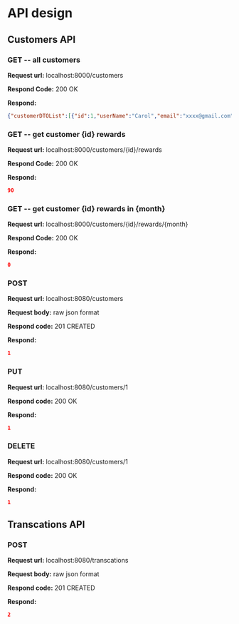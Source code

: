 # API design

## Customers API

### GET -- all customers

**Request url:** localhost:8000/customers

**Respond Code:** 200 OK

**Respond:**
```json
{"customerDTOList":[{"id":1,"userName":"Carol","email":"xxxx@gmail.com","rewards":0.0},{"id":2,"userName":"Nate","email":"xxxx@gmail.com","rewards":1.0}]]}
```

### GET --  get customer {id} rewards

**Request url:** localhost:8000/customers/{id}/rewards

**Respond Code:** 200 OK

**Respond:**
```json
90
```

### GET --  get customer {id} rewards in {month}

**Request url:** localhost:8000/customers/{id}/rewards/{month}

**Respond Code:** 200 OK

**Respond:**
```json
0
```


### POST

**Request url:** localhost:8080/customers

**Request body:** raw json format

**Respond code:** 201 CREATED

**Respond:**
```json
1 
```


### PUT

**Request url:** localhost:8080/customers/1

**Respond code:** 200 OK

**Respond:**
```json
1 
```



### DELETE

**Request url:** localhost:8080/customers/1

**Respond code:** 200 OK

**Respond:**
```json
1 
```



## Transcations API


### POST

**Request url:** localhost:8080/transcations

**Request body:** raw json format

**Respond code:** 201 CREATED

**Respond:**
```json
2
```

